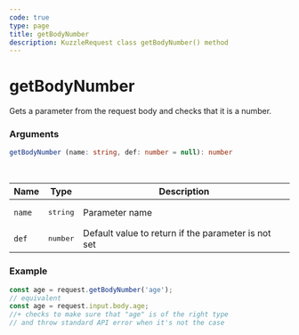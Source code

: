 ```yaml
---
code: true
type: page
title: getBodyNumber
description: KuzzleRequest class getBodyNumber() method
---
```


# getBodyNumber

<SinceBadge version="2.11.0" />

Gets a parameter from the request body and checks that it is a number.

### Arguments

```ts
getBodyNumber (name: string, def: number = null): number
```

</br>

| Name   | Type              | Description    |
|--------|-------------------|----------------|
| `name` | <pre>string</pre> | Parameter name |
| `def` | <pre>number</pre> | Default value to return if the parameter is not set |


### Example

```ts
const age = request.getBodyNumber('age');
// equivalent
const age = request.input.body.age;
//+ checks to make sure that "age" is of the right type
// and throw standard API error when it's not the case
```
